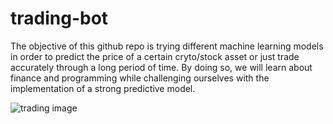# trading-bot

The objective of this github repo is trying different machine learning models in order to predict the price of a certain cryto/stock asset or just trade accurately through a long period of time. By doing so, we will learn about finance and programming while challenging ourselves with the implementation of a strong predictive model.

![trading image](https://actufinance.fr/wp-content/uploads/2020/08/comment-faire-du-trading-sur-cryptomonnaies.png)

